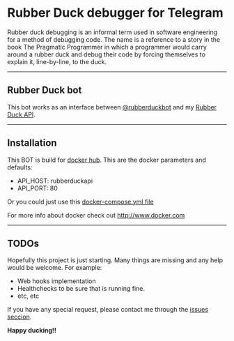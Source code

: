 # Rubber Duck debugger for Telegram
Rubber duck debugging is an informal term used in software engineering for a method of debugging code. The name is a reference to a story in the book The Pragmatic Programmer in which a programmer would carry around a rubber duck and debug their code by forcing themselves to explain it, line-by-line, to the duck.
___
## Rubber Duck bot
This bot works as an interface between [@rubberduckbot](https://telegram.me/rubberduckbot) and my [Rubber Duck API](https://hub.docker.com/r/lucardo/rubberduckapi/).
___
## Installation
This BOT is build for [docker hub](https://hub.docker.com/r/lucardo/rubberducktelegram/).
This are the docker parameters and defaults:
  - API_HOST: rubberduckapi
  - API_PORT: 80

Or you could just use this [docker-compose.yml file](https://github.com/Guisardo/rubberducktelegram/blob/master/docker-compose.yml)

For more info about docker check out http://www.docker.com
___
## TODOs
Hopefully this project is just starting. Many things are missing and any help would be welcome. For example:
 - Web hooks implementation
 - Healthchecks to be sure that is running fine.
 - etc, etc

If you have any special request, please contact me through the [issues seccion](https://github.com/Guisardo/rubberducktelegram/issues).

**Happy ducking!!**
